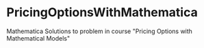 # PricingOptionsWithMathematica
Mathematica Solutions to problem in course "Pricing Options with Mathematical Models"
